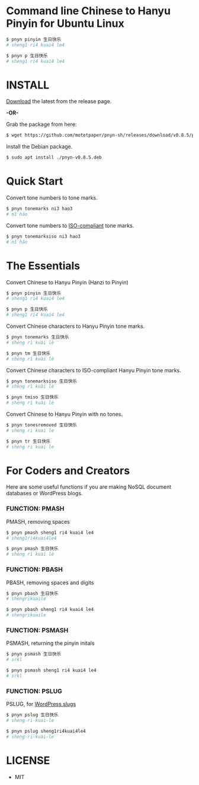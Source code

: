 # Command line Chinese to Hanyu Pinyin for Ubuntu Linux

```bash
$ pnyn pinyin 生日快乐
# sheng1 ri4 kuai4 le4
```

```bash
$ pnyn p 生日快乐
# sheng1 ri4 kuai4 le4
```

# INSTALL

[Download][latest] the latest from the release page.

**-OR-**

Grab the package from here:
```bash
$ wget https://github.com/motetpaper/pnyn-sh/releases/download/v0.8.5/pnyn-v0.8.5.deb
```

Install the Debian package.
```bash
$ sudo apt install ./pnyn-v0.8.5.deb
```

# Quick Start

Convert tone numbers to tone marks.
```bash
$ pnyn tonemarks ni3 hao3
# nĭ hăo
```

Convert tone numbers to [ISO-compliant][iso] tone marks.
```bash
$ pnyn tonemarksiso ni3 hao3
# nǐ hǎo
```

# The Essentials

Convert Chinese to Hanyu Pinyin (Hanzi to Pinyin)
```bash
$ pnyn pinyin 生日快乐
# sheng1 ri4 kuai4 le4
```

```bash
$ pnyn p 生日快乐
# sheng1 ri4 kuai4 le4
```


Convert Chinese characters to Hanyu Pinyin tone marks.
```bash
$ pnyn tonemarks 生日快乐
# shēng rì kuài lè
```

```bash
$ pnyn tm 生日快乐
# shēng rì kuài lè
```

Convert Chinese characters to ISO-compliant Hanyu Pinyin tone marks.
```bash
$ pnyn tonemarksiso 生日快乐
# shēng rì kuài lè
```

```bash
$ pnyn tmiso 生日快乐
# shēng rì kuài lè
```

Convert Chinese to Hanyu Pinyin with no tones.
```bash
$ pnyn tonesremoved 生日快乐
# sheng ri kuai le
```

```bash
$ pnyn tr 生日快乐
# sheng ri kuai le
```

# For Coders and Creators

Here are some useful functions if you are making NoSQL document databases or WordPress blogs.

### FUNCTION: PMASH


PMASH, removing spaces
```bash
$ pnyn pmash sheng1 ri4 kuai4 le4
# sheng1ri4kuai4le4
```

```bash
$ pnyn pmash 生日快乐
# shēng rì kuài lè
```

### FUNCTION: PBASH

PBASH, removing spaces and digits
```bash
$ pnyn pbash 生日快乐
# shengrikuaile
```

```bash
$ pnyn pbash sheng1 ri4 kuai4 le4
# shengrikuaile
```


### FUNCTION: PSMASH

PSMASH, returning the pinyin initals
```bash
$ pnyn psmash 生日快乐
# srkl
```

```bash
$ pnyn psmash sheng1 ri4 kuai4 le4
# srkl
```

### FUNCTION: PSLUG

PSLUG, for [WordPress slugs][wp_slugs]
```bash
$ pnyn pslug 生日快乐
# sheng-ri-kuai-le
```

```bash
$ pnyn pslug sheng1ri4kuai4le4
# sheng-ri-kuai-le
```


# LICENSE
  + MIT

[wp_slugs]: https://developer.wordpress.org/reference/functions/wp_unique_post_slug/
[iso]: https://www.iso.org/standard/61420.html
[latest]: https://github.com/motetpaper/pnyn-sh/releases/latest
